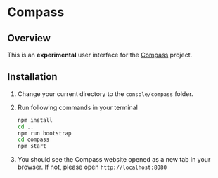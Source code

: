 # Compass

## Overview

This is an **experimental** user interface for the [Compass](https://github.com/kyma-incubator/compass/blob/master/README.md) project.

## Installation

1.  Change your current directory to the `console/compass` folder.

2.  Run following commands in your terminal

    ```bash
    npm install
    cd ..
    npm run bootstrap
    cd compass
    npm start
    ```

3.  You should see the Compass website opened as a new tab in your browser. If not, please open `http://localhost:8080`

